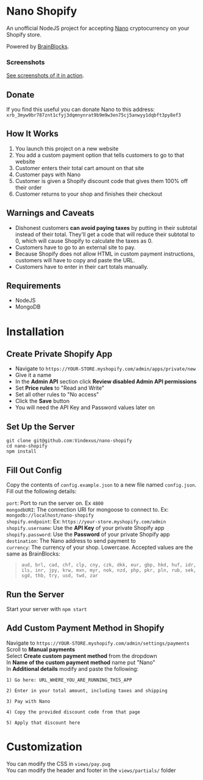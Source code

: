 # Nano Shopify
An unofficial NodeJS project for accepting [Nano](https://nano.org) cryptocurrency on your Shopify store.

Powered by [BrainBlocks](https://brainblocks.io).


### Screenshots
[See screenshots of it in action](https://github.com/Vindexus/nano-shopify/blob/master/screenshots.md).

## Donate
If you find this useful you can donate Nano to this address:  
`xrb_3myw9br787znt1cfyj3dqmnynrat9b9m9w3en75cj5anwyy1dqbft3py8ef3`

## How It Works
1. You launch this project on a new website
2. You add a custom payment option that tells customers to go to that website
3. Customer enters their total cart amount on that site
4. Customer pays with Nano
5. Customer is given a Shopify discount code that gives them 100% off their order
5. Customer returns to your shop and finishes their checkout

## Warnings and Caveats
- Dishonest customers **can avoid paying taxes** by putting in their subtotal instead of their total. They'll get a code that will reduce their subtotal to 0, which will cause Shopify to calculate the taxes as 0.
 - Customers have to go to an external site to pay.  
 - Because Shopify does not allow HTML in custom payment instructions, customers will have to copy and paste the URL.  
 - Customers have to enter in their cart totals manually.

## Requirements
 - NodeJS
 - MongoDB

# Installation

## Create Private Shopify App
 - Navigate to `https://YOUR-STORE.myshopify.com/admin/apps/private/new`
 - Give it a name
 - In the **Admin API** section click **Review disabled Admin API permissions**
 - Set **Price rules** to "Read and Write"
 - Set all other rules to "No access"
 - Click the **Save** button
 - You will need the API Key and Password values later on

## Set Up the Server
`git clone git@github.com:Vindexus/nano-shopify`  
`cd nano-shopify`  
`npm install`

## Fill Out Config
Copy the contents of `config.example.json` to a new file named `config.json`. Fill out the following details:

`port`: Port to run the server on. Ex `4800`  
`mongodbURI`: The connection URI for mongoose to connect to. Ex: `mongodb://localhost/nano-shopify`  
`shopify.endpoint`: Ex: `https://your-store.myshopify.com/admin`  
`shopify.username`: Use the **API Key** of your private Shopify app  
`shopify.password`: Use the **Password** of your private Shopify app  
`destination`: The Nano address to send payment to  
`currency`: The currency of your shop. Lowercase. Accepted values are the same as BrainBlocks:

>```
>aud, brl, cad, chf, clp, cny, czk, dkk, eur, gbp, hkd, huf, idr, ils, inr, jpy, krw, mxn, myr, nok, nzd, php, pkr, pln, rub, sek, sgd, thb, try, usd, twd, zar
>```

## Run the Server
Start your server with `npm start`

## Add Custom Payment Method in Shopify
Navigate to `https://YOUR-STORE.myshopify.com/admin/settings/payments`  
Scroll to **Manual payments**  
Select **Create custom payment method** from the dropdown  
In **Name of the custom payment method** name put "Nano"  
In **Additional details** modify and paste the following: 
```
1) Go here: URL_WHERE_YOU_ARE_RUNNING_THIS_APP

2) Enter in your total amount, including taxes and shipping

3) Pay with Nano

4) Copy the provided discount code from that page

5) Apply that discount here
```

# Customization
You can modify the CSS in `views/pay.pug`  
You can modify the header and footer in the `views/partials/` folder
